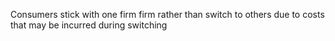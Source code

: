 Consumers stick with one firm firm rather than switch to others due to costs that may be incurred during switching